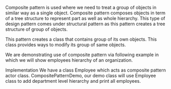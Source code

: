 Composite pattern is used where we need to treat a group of objects in similar way as a single object. 
Composite pattern composes objects in term of a tree structure to represent part as well as whole hierarchy. 
This type of design pattern comes under structural pattern as this pattern creates a tree structure of group of objects.

This pattern creates a class that contains group of its own objects. This class provides ways to modify its group of same objects.

We are demonstrating use of composite pattern via following example in which we will show employees hierarchy of an organization.

Implementation
We have a class Employee which acts as composite pattern actor class. CompositePatternDemo, our demo class will use Employee class to add department level hierarchy and print all employees.